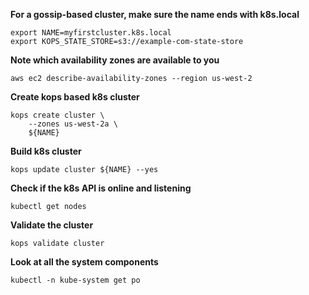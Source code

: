 **For a gossip-based cluster, make sure the name ends with k8s.local**
```
export NAME=myfirstcluster.k8s.local
export KOPS_STATE_STORE=s3://example-com-state-store
```
**Note which availability zones are available to you**
```
aws ec2 describe-availability-zones --region us-west-2
```
**Create kops based k8s cluster**
```
kops create cluster \
    --zones us-west-2a \
    ${NAME}
```
**Build k8s cluster**
```
kops update cluster ${NAME} --yes
```
**Check if the k8s API is online and listening**
```
kubectl get nodes
```
**Validate the cluster**
```
kops validate cluster
```
**Look at all the system components**
```
kubectl -n kube-system get po
```
